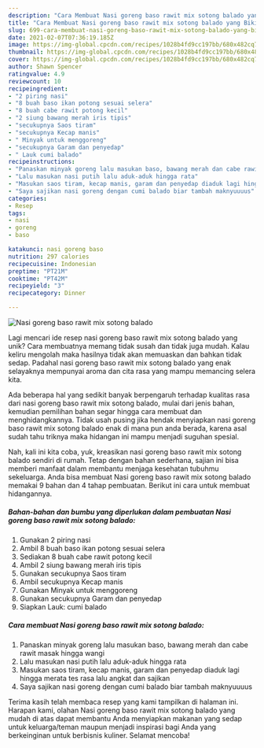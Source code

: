 ```yaml
---
description: "Cara Membuat Nasi goreng baso rawit mix sotong balado yang Bikin Ngiler"
title: "Cara Membuat Nasi goreng baso rawit mix sotong balado yang Bikin Ngiler"
slug: 699-cara-membuat-nasi-goreng-baso-rawit-mix-sotong-balado-yang-bikin-ngiler
date: 2021-02-07T07:36:19.185Z
image: https://img-global.cpcdn.com/recipes/1028b4fd9cc197bb/680x482cq70/nasi-goreng-baso-rawit-mix-sotong-balado-foto-resep-utama.jpg
thumbnail: https://img-global.cpcdn.com/recipes/1028b4fd9cc197bb/680x482cq70/nasi-goreng-baso-rawit-mix-sotong-balado-foto-resep-utama.jpg
cover: https://img-global.cpcdn.com/recipes/1028b4fd9cc197bb/680x482cq70/nasi-goreng-baso-rawit-mix-sotong-balado-foto-resep-utama.jpg
author: Shawn Spencer
ratingvalue: 4.9
reviewcount: 10
recipeingredient:
- "2 piring nasi"
- "8 buah baso ikan potong sesuai selera"
- "8 buah cabe rawit potong kecil"
- "2 siung bawang merah iris tipis"
- "secukupnya Saos tiram"
- "secukupnya Kecap manis"
- " Minyak untuk menggoreng"
- "secukupnya Garam dan penyedap"
- " Lauk cumi balado"
recipeinstructions:
- "Panaskan minyak goreng lalu masukan baso, bawang merah dan cabe rawit masak hingga wangi"
- "Lalu masukan nasi putih lalu aduk-aduk hingga rata"
- "Masukan saos tiram, kecap manis, garam dan penyedap diaduk lagi hingga merata tes rasa lalu angkat dan sajikan"
- "Saya sajikan nasi goreng dengan cumi balado biar tambah maknyuuuus"
categories:
- Resep
tags:
- nasi
- goreng
- baso

katakunci: nasi goreng baso 
nutrition: 297 calories
recipecuisine: Indonesian
preptime: "PT21M"
cooktime: "PT42M"
recipeyield: "3"
recipecategory: Dinner

---
```



![Nasi goreng baso rawit mix sotong balado](https://img-global.cpcdn.com/recipes/1028b4fd9cc197bb/680x482cq70/nasi-goreng-baso-rawit-mix-sotong-balado-foto-resep-utama.jpg)

Lagi mencari ide resep nasi goreng baso rawit mix sotong balado yang unik? Cara membuatnya memang tidak susah dan tidak juga mudah. Kalau keliru mengolah maka hasilnya tidak akan memuaskan dan bahkan tidak sedap. Padahal nasi goreng baso rawit mix sotong balado yang enak selayaknya mempunyai aroma dan cita rasa yang mampu memancing selera kita.



Ada beberapa hal yang sedikit banyak berpengaruh terhadap kualitas rasa dari nasi goreng baso rawit mix sotong balado, mulai dari jenis bahan, kemudian pemilihan bahan segar hingga cara membuat dan menghidangkannya. Tidak usah pusing jika hendak menyiapkan nasi goreng baso rawit mix sotong balado enak di mana pun anda berada, karena asal sudah tahu triknya maka hidangan ini mampu menjadi suguhan spesial.


Nah, kali ini kita coba, yuk, kreasikan nasi goreng baso rawit mix sotong balado sendiri di rumah. Tetap dengan bahan sederhana, sajian ini bisa memberi manfaat dalam membantu menjaga kesehatan tubuhmu sekeluarga. Anda bisa membuat Nasi goreng baso rawit mix sotong balado memakai 9 bahan dan 4 tahap pembuatan. Berikut ini cara untuk membuat hidangannya.

<!--inarticleads1-->

##### Bahan-bahan dan bumbu yang diperlukan dalam pembuatan Nasi goreng baso rawit mix sotong balado:

1. Gunakan 2 piring nasi
1. Ambil 8 buah baso ikan potong sesuai selera
1. Sediakan 8 buah cabe rawit potong kecil
1. Ambil 2 siung bawang merah iris tipis
1. Gunakan secukupnya Saos tiram
1. Ambil secukupnya Kecap manis
1. Gunakan  Minyak untuk menggoreng
1. Gunakan secukupnya Garam dan penyedap
1. Siapkan  Lauk: cumi balado




<!--inarticleads2-->

##### Cara membuat Nasi goreng baso rawit mix sotong balado:

1. Panaskan minyak goreng lalu masukan baso, bawang merah dan cabe rawit masak hingga wangi
1. Lalu masukan nasi putih lalu aduk-aduk hingga rata
1. Masukan saos tiram, kecap manis, garam dan penyedap diaduk lagi hingga merata tes rasa lalu angkat dan sajikan
1. Saya sajikan nasi goreng dengan cumi balado biar tambah maknyuuuus




Terima kasih telah membaca resep yang kami tampilkan di halaman ini. Harapan kami, olahan Nasi goreng baso rawit mix sotong balado yang mudah di atas dapat membantu Anda menyiapkan makanan yang sedap untuk keluarga/teman maupun menjadi inspirasi bagi Anda yang berkeinginan untuk berbisnis kuliner. Selamat mencoba!
